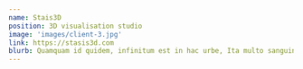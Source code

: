 ```yaml
---
name: Stais3D
position: 3D visualisation studio
image: 'images/client-3.jpg'
link: https://stasis3d.com
blurb: Quamquam id quidem, infinitum est in hac urbe, Ita multo sanguine profuso in laetitia et in victoria est mortuus. Atqui pugnantibus et contrariis studiis semper.
---
```

